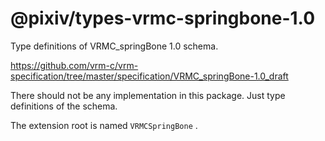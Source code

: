# @pixiv/types-vrmc-springbone-1.0

Type definitions of VRMC_springBone 1.0 schema.

https://github.com/vrm-c/vrm-specification/tree/master/specification/VRMC_springBone-1.0_draft

There should not be any implementation in this package. Just type definitions of the schema.

The extension root is named `VRMCSpringBone` .
